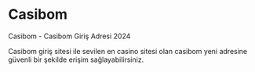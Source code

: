 # Casibom
Casibom - Casibom Giriş Adresi 2024

Casibom giriş sitesi ile sevilen en casino sitesi olan casibom yeni adresine güvenli bir şekilde erişim sağlayabilirsiniz.
